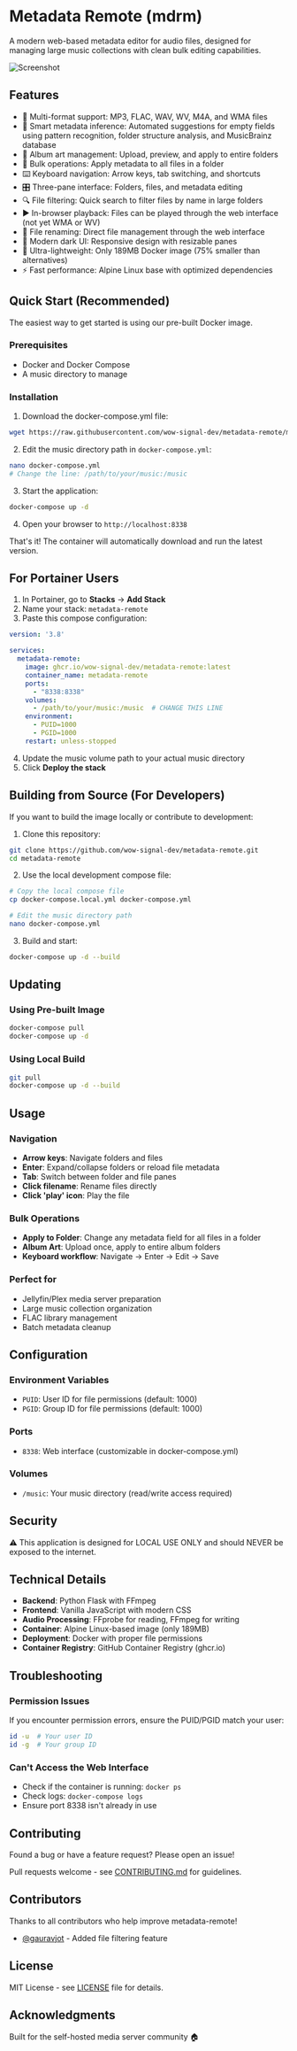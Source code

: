# Metadata Remote (mdrm)

A modern web-based metadata editor for audio files, designed for managing large music collections with clean bulk editing capabilities.

![Screenshot](screenshots/main-interface.png)

## Features

- 🎵 Multi-format support: MP3, FLAC, WAV, WV, M4A, and WMA files
- 🧠 Smart metadata inference: Automated suggestions for empty fields using pattern recognition, folder structure analysis, and MusicBrainz database
- 🎨 Album art management: Upload, preview, and apply to entire folders
- 📁 Bulk operations: Apply metadata to all files in a folder
- ⌨️ Keyboard navigation: Arrow keys, tab switching, and shortcuts
- 🎛️ Three-pane interface: Folders, files, and metadata editing
- 🔍 File filtering: Quick search to filter files by name in large folders
- ▶️ In-browser playback: Files can be played through the web interface (not yet WMA or WV)
- 🔄 File renaming: Direct file management through the web interface
- 🌙 Modern dark UI: Responsive design with resizable panes
- 🚀 Ultra-lightweight: Only 189MB Docker image (75% smaller than alternatives)
- ⚡ Fast performance: Alpine Linux base with optimized dependencies

## Quick Start (Recommended)

The easiest way to get started is using our pre-built Docker image.

### Prerequisites
- Docker and Docker Compose
- A music directory to manage

### Installation

1. Download the docker-compose.yml file:
```bash
wget https://raw.githubusercontent.com/wow-signal-dev/metadata-remote/main/docker-compose.yml
```

2. Edit the music directory path in `docker-compose.yml`:
```bash
nano docker-compose.yml
# Change the line: /path/to/your/music:/music
```

3. Start the application:
```bash
docker-compose up -d
```

4. Open your browser to `http://localhost:8338`

That's it! The container will automatically download and run the latest version.

## For Portainer Users

1. In Portainer, go to **Stacks** → **Add Stack**
2. Name your stack: `metadata-remote`
3. Paste this compose configuration:

```yaml
version: '3.8'

services:
  metadata-remote:
    image: ghcr.io/wow-signal-dev/metadata-remote:latest
    container_name: metadata-remote
    ports:
      - "8338:8338"
    volumes:
      - /path/to/your/music:/music  # CHANGE THIS LINE
    environment:
      - PUID=1000
      - PGID=1000
    restart: unless-stopped
```

4. Update the music volume path to your actual music directory
5. Click **Deploy the stack**

## Building from Source (For Developers)

If you want to build the image locally or contribute to development:

1. Clone this repository:
```bash
git clone https://github.com/wow-signal-dev/metadata-remote.git
cd metadata-remote
```

2. Use the local development compose file:
```bash
# Copy the local compose file
cp docker-compose.local.yml docker-compose.yml

# Edit the music directory path
nano docker-compose.yml
```

3. Build and start:
```bash
docker-compose up -d --build
```

## Updating

### Using Pre-built Image
```bash
docker-compose pull
docker-compose up -d
```

### Using Local Build
```bash
git pull
docker-compose up -d --build
```

## Usage

### Navigation
- **Arrow keys**: Navigate folders and files
- **Enter**: Expand/collapse folders or reload file metadata
- **Tab**: Switch between folder and file panes
- **Click filename**: Rename files directly
- **Click 'play' icon**: Play the file

### Bulk Operations
- **Apply to Folder**: Change any metadata field for all files in a folder
- **Album Art**: Upload once, apply to entire album folders
- **Keyboard workflow**: Navigate → Enter → Edit → Save

### Perfect for
- Jellyfin/Plex media server preparation
- Large music collection organization
- FLAC library management
- Batch metadata cleanup

## Configuration

### Environment Variables
- `PUID`: User ID for file permissions (default: 1000)
- `PGID`: Group ID for file permissions (default: 1000)

### Ports
- `8338`: Web interface (customizable in docker-compose.yml)

### Volumes
- `/music`: Your music directory (read/write access required)

## Security

⚠️ This application is designed for LOCAL USE ONLY and should NEVER be exposed to the internet.

## Technical Details

- **Backend**: Python Flask with FFmpeg
- **Frontend**: Vanilla JavaScript with modern CSS
- **Audio Processing**: FFprobe for reading, FFmpeg for writing
- **Container**: Alpine Linux-based image (only 189MB)
- **Deployment**: Docker with proper file permissions
- **Container Registry**: GitHub Container Registry (ghcr.io)

## Troubleshooting

### Permission Issues
If you encounter permission errors, ensure the PUID/PGID match your user:
```bash
id -u  # Your user ID
id -g  # Your group ID
```

### Can't Access the Web Interface
- Check if the container is running: `docker ps`
- Check logs: `docker-compose logs`
- Ensure port 8338 isn't already in use

## Contributing

Found a bug or have a feature request? Please open an issue!

Pull requests welcome - see [CONTRIBUTING.md](CONTRIBUTING.md) for guidelines.

## Contributors

Thanks to all contributors who help improve metadata-remote!

- [@gauravjot](https://github.com/gauravjot) - Added file filtering feature

## License

MIT License - see [LICENSE](LICENSE) file for details.

## Acknowledgments

Built for the self-hosted media server community 🏠
